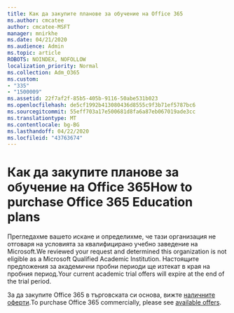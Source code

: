 ```yaml
---
title: Как да закупите планове за обучение на Office 365
ms.author: cmcatee
author: cmcatee-MSFT
manager: mnirkhe
ms.date: 04/21/2020
ms.audience: Admin
ms.topic: article
ROBOTS: NOINDEX, NOFOLLOW
localization_priority: Normal
ms.collection: Adm_O365
ms.custom:
- "335"
- "1500009"
ms.assetid: 22f7af2f-85b5-405b-9116-50abe531b023
ms.openlocfilehash: de5cf1992b413080436d8555c9f3b71ef5787bc6
ms.sourcegitcommit: 55eff703a17e500681d8fa6a87eb067019ade3cc
ms.translationtype: MT
ms.contentlocale: bg-BG
ms.lasthandoff: 04/22/2020
ms.locfileid: "43763674"
---
```

# <a name="how-to-purchase-office-365-education-plans"></a><span data-ttu-id="13be2-102">Как да закупите планове за обучение на Office 365</span><span class="sxs-lookup"><span data-stu-id="13be2-102">How to purchase Office 365 Education plans</span></span>

<span data-ttu-id="13be2-103">Прегледахме вашето искане и определихме, че тази организация не отговаря на условията за квалифицирано учебно заведение на Microsoft.</span><span class="sxs-lookup"><span data-stu-id="13be2-103">We reviewed your request and determined this organization is not eligible as a Microsoft Qualified Academic Institution.</span></span> <span data-ttu-id="13be2-104">Настоящите предложения за академични пробни периоди ще изтекат в края на пробния период.</span><span class="sxs-lookup"><span data-stu-id="13be2-104">Your current academic trial offers will expire at the end of the trial period.</span></span>
  
<span data-ttu-id="13be2-105">За да закупите Office 365 в търговската си основа, вижте [наличните оферти](https://go.microsoft.com/fwlink/p/?linkid=868433).</span><span class="sxs-lookup"><span data-stu-id="13be2-105">To purchase Office 365 commercially, please see [available offers](https://go.microsoft.com/fwlink/p/?linkid=868433).</span></span>  